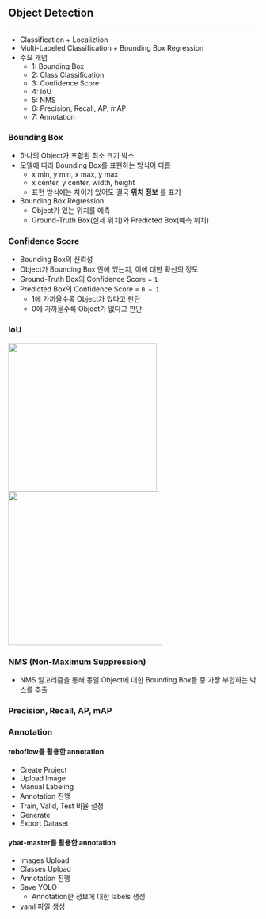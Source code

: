 ## Object Detection

---

- Classification + Localiztion
- Multi-Labeled Classification + Bounding Box Regression
- 주요 개념
    - 1: Bounding Box
    - 2: Class Classification
    - 3: Confidence Score
    - 4: IoU
    - 5: NMS
    - 6: Precision, Recall, AP, mAP
    - 7: Annotation

### Bounding Box

- 하나의 Object가 포함된 최소 크기 박스
- 모델에 따라 Bounding Box를 표현하는 방식이 다름
    - x min, y min, x max, y max
    - x center, y center, width, height
    - 표현 방식에는 차이가 있어도 결국 **위치 정보** 를 표기
- Bounding Box Regression
    - Object가 있는 위치를 예측
    - Ground-Truth Box(실제 위치)와 Predicted Box(예측 위치)

### Confidence Score

- Bounding Box의 신뢰성
- Object가 Bounding Box 안에 있는지, 이에 대한 확신의 정도
- Ground-Truth Box의 Confidence Score = `1`
- Predicted Box의 Confidence Score = `0 ~ 1`
    - 1에 가까울수록 Object가 있다고 판단
    - 0에 가까울수록 Object가 없다고 판단

### IoU

<img src="https://github.com/zacinthepark/TIL/assets/86648892/21304a93-7d9d-4bda-8cd9-1151e40e1246" width=300>
<img src="https://github.com/zacinthepark/TIL/assets/86648892/81ba5698-f7dc-4186-a096-20b4f55de0a9" width=311>

### NMS (Non-Maximum Suppression)

- NMS 알고리즘을 통해 동일 Object에 대한 Bounding Box들 중 가장 부합하는 박스를 추출

### Precision, Recall, AP, mAP

### Annotation

#### roboflow를 활용한 annotation

- Create Project
- Upload Image
- Manual Labeling
- Annotation 진행
- Train, Valid, Test 비율 설정
- Generate
- Export Dataset

#### ybat-master를 활용한 annotation

- Images Upload
- Classes Upload
- Annotation 진행
- Save YOLO
    - Annotation한 정보에 대한 labels 생성
- yaml 파일 생성
